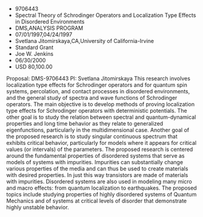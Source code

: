 
* 9706443
* Spectral Theory of Schrodinger Operators and Localization Type Effects in Disordered Environments
* DMS,ANALYSIS PROGRAM
* 07/01/1997,04/24/1997
* Svetlana Jitomirskaya,CA,University of California-Irvine
* Standard Grant
* Joe W. Jenkins
* 06/30/2000
* USD 80,100.00

Proposal: DMS-9706443 PI: Svetlana Jitomirskaya This research involves
localization type effects for Schrodinger operators and for quantum spin
systems, percolation, and contact processes in disordered environments, and the
general study of spectra and wave functions of Schrodinger operators. The main
objective is to develop methods of proving localization type effects for
Schrodinger operators with deterministic potentials. The other goal is to study
the relation between spectral and quantum-dynamical properties and long time
behavior as they relate to generalized eigenfunctions, particularly in the
multidimensional case. Another goal of the proposed research is to study
singular continuous spectrum that exhibits critical behavior, particularly for
models where it appears for critical values (or intervals) of the parameters.
The proposed research is centered around the fundamental properties of
disordered systems that serve as models of systems with impurities. Impurities
can substantially change various properties of the media and can thus be used to
create materials with desired properties. In just this way transistors are made
of materials with impurities. Disordered systems are also used in modeling many
micro and macro effects: from quantum localization to earthquakes. The proposed
topics include studying properties of highly disordered systems of Quantum
Mechanics and of systems at critical levels of disorder that demonstrate highly
unstable behavior.
